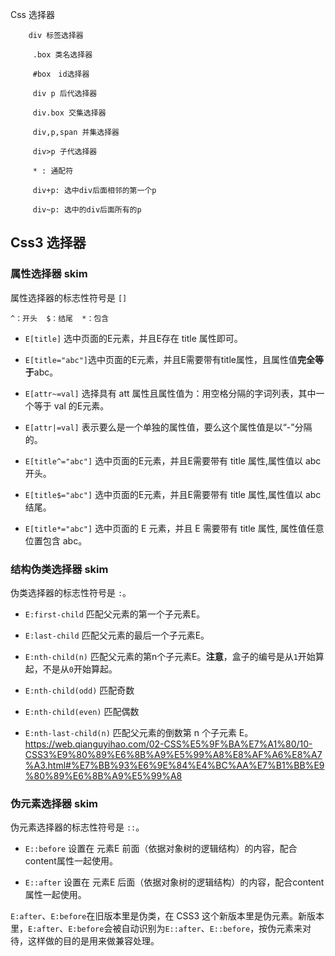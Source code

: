 Css 选择器
```
    div 标签选择器

     .box 类名选择器

     #box　id选择器

     div p 后代选择器

     div.box 交集选择器

     div,p,span 并集选择器

     div>p 子代选择器

     * : 通配符

     div+p: 选中div后面相邻的第一个p

     div~p: 选中的div后面所有的p
```

## Css3 选择器
###  属性选择器   skim
属性选择器的标志性符号是 `[]`
```
^：开头  $：结尾  *：包含
```
-   `E[title]` 选中页面的E元素，并且E存在 title 属性即可。
    
-   `E[title="abc"]`选中页面的E元素，并且E需要带有title属性，且属性值**完全等于**abc。
    
-   `E[attr~=val]` 选择具有 att 属性且属性值为：用空格分隔的字词列表，其中一个等于 val 的E元素。
    
-   `E[attr|=val]` 表示要么是一个单独的属性值，要么这个属性值是以“-”分隔的。
    
-   `E[title^="abc"]` 选中页面的E元素，并且E需要带有 title 属性,属性值以 abc 开头。
    
-   `E[title$="abc"]` 选中页面的E元素，并且E需要带有 title 属性,属性值以 abc 结尾。
    
-   `E[title*="abc"]` 选中页面的 E 元素，并且 E 需要带有 title 属性, 属性值任意位置包含 abc。


### 结构伪类选择器 skim
伪类选择器的标志性符号是 `:`。
-   `E:first-child` 匹配父元素的第一个子元素E。
    
-   `E:last-child` 匹配父元素的最后一个子元素E。
    
-   `E:nth-child(n)` 匹配父元素的第n个子元素E。**注意**，盒子的编号是从`1`开始算起，不是从`0`开始算起。
    
-   `E:nth-child(odd)` 匹配奇数
    
-   `E:nth-child(even)` 匹配偶数
    
-   `E:nth-last-child(n)` 匹配父元素的倒数第 n 个子元素 E。
https://web.qianguyihao.com/02-CSS%E5%9F%BA%E7%A1%80/10-CSS3%E9%80%89%E6%8B%A9%E5%99%A8%E8%AF%A6%E8%A7%A3.html#%E7%BB%93%E6%9E%84%E4%BC%AA%E7%B1%BB%E9%80%89%E6%8B%A9%E5%99%A8

###   伪元素选择器  skim
伪元素选择器的标志性符号是 `::`。
-   `E::before` 设置在 元素E 前面（依据对象树的逻辑结构）的内容，配合content属性一起使用。
    
-   `E::after` 设置在 元素E 后面（依据对象树的逻辑结构）的内容，配合content属性一起使用。
    

`E:after`、`E:before`在旧版本里是伪类，在 CSS3 这个新版本里是伪元素。新版本里，`E:after`、`E:before`会被自动识别为`E::after`、`E::before`，按伪元素来对待，这样做的目的是用来做兼容处理。